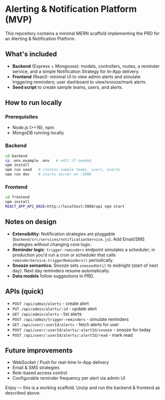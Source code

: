 # Alerting & Notification Platform (MVP)


This repository contains a minimal MERN scaffold implementing the PRD for an Alerting & Notification Platform.


## What's included

- **Backend** (Express + Mongoose): models, controllers, routes, a reminder service, and a simple Notification Strategy for In-App delivery.
- **Frontend** (React): minimal UI to view admin alerts and simulate triggering reminders; user dashboard to view/snooze/mark alerts.
- **Seed script** to create sample teams, users, and alerts.

## How to run locally

### Prerequisites
- Node.js (>=16), npm
- MongoDB running locally

### Backend

```bash
cd backend
cp .env.example .env   # edit if needed
npm install
npm run seed   # creates sample teams, users, alerts
npm run dev    # starts server on :5000
```

### Frontend

```bash
cd frontend
npm install
REACT_APP_API_BASE=http://localhost:5000/api npm start
```

## Notes on design

- **Extensibility**: Notification strategies are pluggable (`backend/src/services/notificationService.js`). Add Email/SMS strategies without changing core logic.
- **Reminder logic**: `trigger-reminders` endpoint simulates a scheduler; in production you'd run a cron or scheduler that calls `reminderService.triggerReminders()` periodically.
- **Snooze semantics**: Snooze sets `snoozedUntil` to midnight (start of next day). Next day reminders resume automatically.
- **Data models** follow suggestions in PRD.

## APIs (quick)
- `POST /api/admin/alerts` - create alert
- `PUT /api/admin/alerts/:id` - update alert
- `GET /api/admin/alerts` - list alerts
- `POST /api/admin/trigger-reminders` - simulate reminders
- `GET /api/user/:userId/alerts` - fetch alerts for user
- `POST /api/user/:userId/alerts/:alertId/snooze` - snooze for today
- `POST /api/user/:userId/alerts/:alertId/read` - mark read

## Future improvements
- WebSocket / Push for real-time In-App delivery
- Email & SMS strategies
- Role-based access control
- Configurable reminder frequency per alert via admin UI


Enjoy — this is a working scaffold. Unzip and run the backend & frontend as described above.
